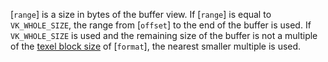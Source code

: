 [`range`] is a size in bytes of the buffer view.
If [`range`] is equal to `VK_WHOLE_SIZE`, the range from
[`offset`] to the end of the buffer is used.
If `VK_WHOLE_SIZE` is used and the remaining size of the buffer is
not a multiple of the [texel block size](https://www.khronos.org/registry/vulkan/specs/1.3-extensions/html/vkspec.html#texel-block-size) of
[`format`], the nearest smaller multiple is used.
